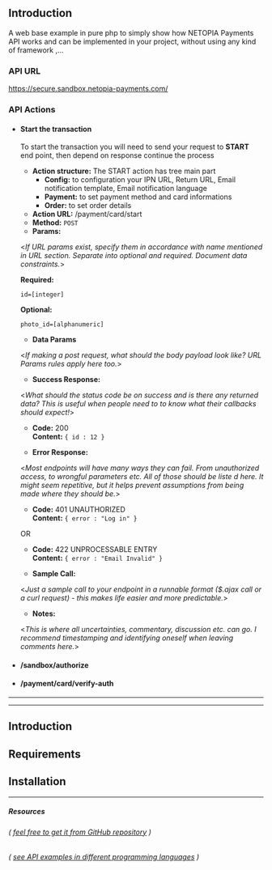<!-- ![](http://35.204.43.65/demo/assets/img/Demo01.png) -->
## Introduction
A web base example in pure php to simply show how NETOPIA Payments API works and can be implemented in your project, without using any kind of framework ,...



### API URL
<https://secure.sandbox.netopia-payments.com/>


### API Actions
* #### **Start the transaction**
        
    To start the transaction you will need to send your request to **START** end point, then depend on response continue the process
    * **Action structure:** The START action has tree main part        
        * **Config:**  to configuration your IPN URL, Return URL, Email notification template, Email notification language
        * **Payment:** to set payment method and card informations
        * **Order:** to set order details
    * **Action URL:** /payment/card/start
    * **Method:** `POST`    
    * **Params:**


    <_If URL params exist, specify them in accordance with name mentioned in URL section. Separate into optional and required. Document data constraints._> 

    **Required:**
    
    `id=[integer]`

    **Optional:**
    
    `photo_id=[alphanumeric]`

    * **Data Params**

    <_If making a post request, what should the body payload look like? URL Params rules apply here too._>

    * **Success Response:**
    
    <_What should the status code be on success and is there any returned data? This is useful when people need to to know what their callbacks should expect!_>

    * **Code:** 200 <br />
        **Content:** `{ id : 12 }`
    
    * **Error Response:**

    <_Most endpoints will have many ways they can fail. From unauthorized access, to wrongful parameters etc. All of those should be liste d here. It might seem repetitive, but it helps prevent assumptions from being made where they should be._>

    * **Code:** 401 UNAUTHORIZED <br />
        **Content:** `{ error : "Log in" }`

    OR

    * **Code:** 422 UNPROCESSABLE ENTRY <br />
        **Content:** `{ error : "Email Invalid" }`

    * **Sample Call:**

    <_Just a sample call to your endpoint in a runnable format ($.ajax call or a curl request) - this makes life easier and more predictable._> 

    * **Notes:**

    <_This is where all uncertainties, commentary, discussion etc. can go. I recommend timestamping and identifying oneself when leaving comments here._> 

* #### **/sandbox/authorize**
* #### **/payment/card/verify-auth**


----
  


---
## Introduction

## Requirements

## Installation

---
##### Resources
###### ( <a href="https://github.com/mobilpay" target="_blank">feel free to get it from GitHub repository</a> )
###### ( <a href="https://documenter.postman.com/preview/4914690-b18061f3-e352-4d30-a4f5-1195dcfc40e7?environment=&versionTag=latest&apiName=CURRENT&version=latest&documentationLayout=classic-double-column&right-sidebar=303030&top-bar=FFFFFF&highlight=EF5B25" target="_blank">see API examples in different programming languages</a> )